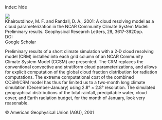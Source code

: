 index: hide

<div class="Citation">
    <div class="Citation-thumb CitationThumb-linked"  data-href="https://doi.org/10.1029/2001gl013552">
      <img src="https://static.claimspace.cloud/climate-study-static/refs/thumbs/7/Khairoutdinov_and_Randall_2001-thumb.png" />
    </div>

  <div class="Citation-body">
    <div class="Citation-text">Khairoutdinov, M. F. and Randall, D. A., 2001: A cloud resolving model as a cloud parameterization in the NCAR Community Climate System Model: Preliminary results. <span class="Article-journal">Geophysical Research Letters, </span><span class="Article-volume">28, </span>3617-3620pp.</div>
    <div class="Citation-links">
      <div class="CitationLink" data-href="https://doi.org/10.1029/2001gl013552">
        <div class="CitationLink-icon CitationLink-Doi"></div>
        <div class="CitationLink-text">DOI</div>
      </div>
      <div class="CitationLink" data-href="https://scholar.google.com/scholar?q=10.1029/2001gl013552">
        <div class="CitationLink-icon CitationLink-Scholar"></div>
        <div class="CitationLink-text">Google Scholar</div>
      </div>
    </div>
  </div>
</div>

Preliminary results of a short climate simulation with a 2‐D cloud resolving model (CRM) installed into each grid column of an NCAR Community Climate System Model (CCSM) are presented. The CRM replaces the conventional convective and stratiform cloud parameterizations, and allows for explicit computation of the global cloud fraction distribution for radiation computations. The extreme computational cost of the combined CCSM/CRM model has thus far limited us to a two‐month long climate simulation (December‐January) using 2.8° × 2.8° resolution. The simulated geographical distributions of the total rainfall, precipitable water, cloud cover, and Earth radiation budget, for the month of January, look very reasonable.

<div class="Citation-copy">
&copy; American Geophysical Union (AGU), 2001
</div>